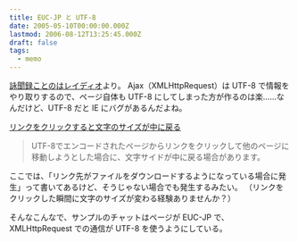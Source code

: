 ```yaml
---
title: EUC-JP と UTF-8
date: 2005-05-10T00:00:00.000Z
lastmod: 2006-08-12T13:25:45.000Z
draft: false
tags:
  - memo
---
```


[詠聞録ことのはレイディオ](http://kotonoha.main.jp/2005/05/09charactercode.html)より。 Ajax（XMLHttpRequest）は UTF-8 で情報をやり取りするので、ページ自体も UTF-8 にしてしまった方が作るのは楽……なんだけど、UTF-8 だと IE にバグがあるんだよね。

[リンクをクリックすると文字のサイズが中に戻る](http://support.microsoft.com/default.aspx?scid=kb;ja;896315)

> UTF-8でエンコードされたページからリンクをクリックして他のページに移動しようとした場合に、文字サイドが中に戻る場合があります。

ここでは、「リンク先がファイルをダウンロードするようになっている場合に発生」って書いてあるけど、そうじゃない場合でも発生するみたい。 （リンクをクリックした瞬間に文字のサイズが変わる経験ありませんか？）

そんなこんなで、サンプルのチャットはページが EUC-JP で、 XMLHttpRequest での通信が UTF-8 を使うようにしている。
